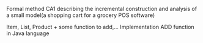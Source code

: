 Formal method CA1
describing the incremental construction and analysis of a small model(a shopping cart for a grocery POS software)

Item, List, Product + some function to add,...
Implementation ADD function in Java language
